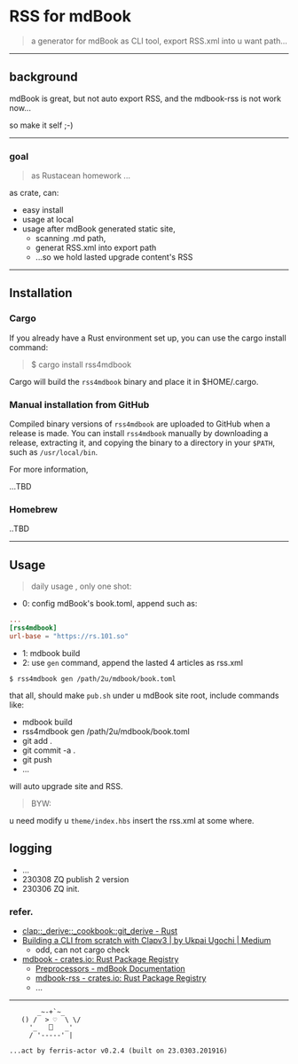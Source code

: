 # RSS for mdBook
> a generator for mdBook as CLI tool, export RSS.xml into u want path...

------
## background

mdBook is great, but not auto export RSS,
and the mdbook-rss is not work now...

so make it self ;-)


------
### goal
> as Rustacean homework ...

as crate, can:

- easy install
- usage at local
- usage after mdBook generated static site, 
    - scanning .md path, 
    - generat RSS.xml into export path
    - ...so we hold lasted upgrade content's RSS

------
## Installation

### Cargo
If you already have a Rust environment set up, you can use the cargo install command:

> $ cargo install rss4mdbook

Cargo will build the `rss4mdbook` binary and place it in $HOME/.cargo.


### Manual installation from GitHub
Compiled binary versions of `rss4mdbook` are uploaded to GitHub when a release is made. You can install `rss4mdbook` manually by downloading a release, extracting it, and copying the binary to a directory in your `$PATH`, such as `/usr/local/bin`.

For more information, 

...TBD

### Homebrew

..TBD


------
## Usage
> daily usage , only one shot:

- 0: config mdBook's book.toml, append such as:

```toml
...
[rss4mdbook]
url-base = "https://rs.101.so"
```
- 1: mdbook build
- 2: use `gen` command, append the lasted 4 articles as rss.xml 

```
$ rss4mdbook gen /path/2u/mdbook/book.toml
```

that all, 
should make `pub.sh` under u mdBook site root,
include commands like:

- mdbook build
- rss4mdbook gen /path/2u/mdbook/book.toml
- git add .
- git commit -a .
- git push
- ...

will auto upgrade site and RSS.

> BYW:

u need modify u `theme/index.hbs` insert the rss.xml at some where.

## logging

- ...
- 230308 ZQ publish 2 version
- 230306 ZQ init.


### refer.


- [clap::_derive::_cookbook::git_derive - Rust](https://docs.rs/clap/latest/clap/_derive/_cookbook/git_derive/index.html)
- [Building a CLI from scratch with Clapv3 | by Ukpai Ugochi | Medium](https://medium.com/javascript-in-plain-english/coding-wont-exist-in-5-years-this-is-why-6da748ba676c)
    - odd, can not cargo check
- [mdbook - crates.io: Rust Package Registry](https://crates.io/crates/mdbook/0.4.28)
    - [Preprocessors - mdBook Documentation](https://rust-lang.github.io/mdBook/format/theme/syntax-highlighting.html)
    - [mdbook-rss - crates.io: Rust Package Registry](https://crates.io/crates/mdbook-rss)
    - ...


------


```
       _~-+`~_
   () /  > ♡  \ \/
     '_   ⎕   _'
     / '-----' |

...act by ferris-actor v0.2.4 (built on 23.0303.201916)
```






